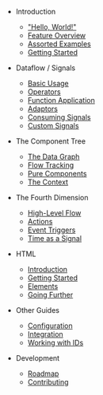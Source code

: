- Introduction

  - ["Hello, World!"](interactive-hello.md)
  - [Feature Overview](feature-overview.md)
  - [Assorted Examples](assorted-examples.md)
  - [Getting Started](getting-started.md)

- Dataflow / Signals

  - [Basic Usage](basic-signals.md)
  - [Operators](signal-operators.md)
  - [Function Application](function-application.md)
  - [Adaptors](signal-adaptors.md)
  - [Consuming Signals](consuming-signals.md)
  - [Custom Signals](custom-signals.md)

- The Component Tree

  - [The Data Graph](the-data-graph.md)
  - [Flow Tracking](flow-tracking.md)
  - [Pure Components](pure-components.md)
  - [The Context](the-context.md)

- The Fourth Dimension

  - [High-Level Flow](high-level-flow.md)
  - [Actions](actions.md)
  - [Event Triggers](event-triggers.md)
  - [Time as a Signal](time-as-a-signal.md)

- HTML

  - [Introduction](html-introduction.md)
  - [Getting Started](getting-started-with-html.md)
  - [Elements](elements.md)
  - [Going Further](going-further-with-html.md)

- Other Guides

  - [Configuration](configuration.md)
  - [Integration](integration.md)
  - [Working with IDs](working-with-ids.md)

- Development

  - [Roadmap](roadmap.md)
  - [Contributing](contributing.md)

